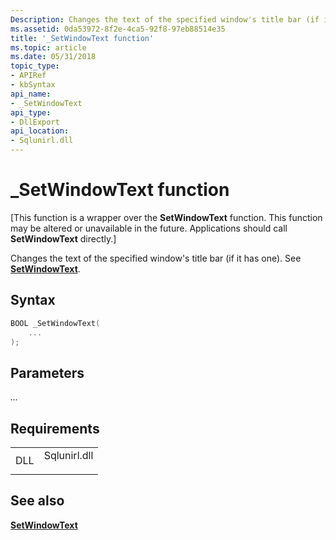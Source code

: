 ```yaml
---
Description: Changes the text of the specified window's title bar (if it has one).
ms.assetid: 0da53972-8f2e-4ca5-92f8-97eb88514e35
title: '_SetWindowText function'
ms.topic: article
ms.date: 05/31/2018
topic_type: 
- APIRef
- kbSyntax
api_name: 
- _SetWindowText
api_type: 
- DllExport
api_location: 
- Sqlunirl.dll
---
```


# \_SetWindowText function

\[This function is a wrapper over the **SetWindowText** function. This function may be altered or unavailable in the future. Applications should call **SetWindowText** directly.\]

Changes the text of the specified window's title bar (if it has one). See [**SetWindowText**](https://msdn.microsoft.com/library/ms633546(v=VS.85).aspx).

## Syntax


```C++
BOOL _SetWindowText(
    ...
);
```



## Parameters

<dl> <dt>

*...* 
</dt> <dd></dd> </dl>

## Requirements



|                |                                                                                         |
|----------------|-----------------------------------------------------------------------------------------|
| DLL<br/> | <dl> <dt>Sqlunirl.dll</dt> </dl> |



## See also

<dl> <dt>

[**SetWindowText**](https://msdn.microsoft.com/library/ms633546(v=VS.85).aspx)
</dt> </dl>

 

 





